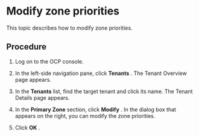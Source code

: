 Modify zone priorities 
===========================================

This topic describes how to modify zone priorities. 

Procedure 
------------------------------

1. Log on to the OCP console.

   

2. In the left-side navigation pane, click **Tenants** . The Tenant Overview page appears.

   

3. In the **Tenants** list, find the target tenant and click its name. The Tenant Details page appears.

   

4. In the **Primary Zone** section, click **Modify** . In the dialog box that appears on the right, you can modify the zone priorities.

   

5. Click **OK** .

   




